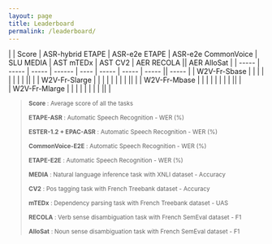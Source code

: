 ```yaml
---
layout: page
title: Leaderboard
permalink: /leaderboard/
---
```

<script src="https://code.iconify.design/1/1.0.7/iconify.min.js"></script>

|
| Score | ASR-hybrid ETAPE | ASR-e2e ETAPE | ASR-e2e CommonVoice | SLU MEDIA | AST mTEDx | AST CV2   | AER RECOLA   || AER AlloSat   |
| ----- | ----- | ----- | ------ | ---- | ----- | ----- | ----- || ----- | 
| W2V-Fr-Sbase <a href="https://github.com/google-research/bert"><span class="iconify" data-icon="ion-md-link" data-inline="false"></span></a>  |  |  |  |   |  |  | |  ||  |
| W2V-Fr-Slarge <a href="https://github.com/pytorch/fairseq/blob/master/examples/camembert"><span class="iconify" data-icon="ion-md-link" data-inline="false"></span></a> |  |  |  |   |  |  | |  ||  |
| W2V-Fr-Mbase <a href="https://github.com/getalp/Flaubert"><span class="iconify" data-icon="ion-md-link" data-inline="false"></span></a>                            |  |  |  |   |  |  | |  || |  
| W2V-Fr-Mlarge <a href="https://github.com/getalp/Flaubert"><span class="iconify" data-icon="ion-md-link" data-inline="false"></span></a>                           |  |  |  |   |  |  | |  ||  |  

><sub> **Score** : Average score of all the tasks 
>
><sub> **ETAPE-ASR** : Automatic Speech Recognition - WER (%)
>
><sub> **ESTER-1.2 + EPAC-ASR** : Automatic Speech Recognition - WER (%)
>
><sub> **CommonVoice-E2E** : Automatic Speech Recognition - WER (%)
>
><sub> **ETAPE-E2E** : Automatic Speech Recognition - WER (%)
>
><sub> **MEDIA** : Natural language inference task with XNLI dataset - Accuracy 
>
><sub> **CV2** : Pos tagging task with French Treebank dataset - Accuracy 
>
><sub> **mTEDx** : Dependency parsing task with French Treebank dataset - UAS 
>
><sub> **RECOLA** : Verb sense disambiguation task with French SemEval dataset - F1 
>
><sub> **AlloSat** : Noun sense disambiguation task with French SemEval dataset - F1
